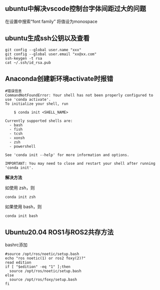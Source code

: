 ## ubuntu中解决vscode控制台字体间距过大的问题

在设置中搜索“font family” 将值设为monospace



## ubuntu生成ssh公钥以及查看

```
git config --global user.name "xxx"
git config --global user.email "xx@xx.com"
ssh-keygen -t rsa
cat ~/.ssh/id_rsa.pub
```



## Anaconda创建新环境activate时报错

```
#错误信息
CommandNotFoundError: Your shell has not been properly configured to use 'conda activate'.
To initialize your shell, run

    $ conda init <SHELL_NAME>

Currently supported shells are:
  - bash
  - fish
  - tcsh
  - xonsh
  - zsh
  - powershell

See 'conda init --help' for more information and options.

IMPORTANT: You may need to close and restart your shell after running 'conda init'.

```

**解决方法**

如使用 zsh，则

```
conda init zsh
```

如果使用 bash，则

```
conda init bash
```





## Ubuntu20.04 ROS1与ROS2共存方法

bashrc添加

```shell
#source /opt/ros/noetic/setup.bash
echo "ros noetic(1) or ros2 foxy(2)?"
read edition
if [ "$edition" -eq "1" ];then
  source /opt/ros/noetic/setup.bash
else
  source /opt/ros/foxy/setup.bash
fi
```

